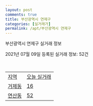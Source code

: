 ```yaml
---
layout: post
comments: true
title: 부산광역시 연제구
categories: [실거래가]
permalink: /apt/부산광역시 연제구
---
```


부산광역시 연제구 실거래 정보

2021년 07월 09일 등록된 실거래 정보: 52건

<script type="text/javascript">
  google.charts.load('current', {'packages':['corechart']});
  google.charts.setOnLoadCallback(drawChart);

  function drawChart() {
    var data = google.visualization.arrayToDataTable([['거래일', '매매', '전월세', '전매'], ['20-07', 256, 195, 13], ['20-08', 348, 221, 29], ['20-09', 386, 237, 8], ['20-10', 782, 294, 22], ['20-11', 711, 299, 35], ['20-12', 205, 246, 38], ['21-01', 183, 253, 8], ['21-02', 151, 247, 12], ['21-03', 249, 237, 16], ['21-04', 193, 191, 408], ['21-05', 324, 171, 93], ['21-06', 150, 134, 3], ['21-07', 3, 8, 0]]);

    var options = {
      title: '최근 1년간 유형별 거래량 추이',
      legend: { position: 'bottom' }
    };

    var chart = new google.visualization.LineChart(document.getElementById('columnchart_material'));
    chart.draw(data, (options));
  }
</script>

<div id="columnchart_material" style="width: 95%; margin-left: -35px"></div>
<br>
<table class="sortable">
  <tr>
    <td><a href="#">지역</a></td>
    <td><a href="#">오늘 실거래</a></td>
  </tr>

  
  <tr class="item">
    <td><a href="부산광역시 연제구 거제동">거제동</a></td>
    <td><a href="부산광역시 연제구 거제동">16</a></td>
  </tr>
    

  <tr class="item">
    <td><a href="부산광역시 연제구 연산동">연산동</a></td>
    <td><a href="부산광역시 연제구 연산동">52</a></td>
  </tr>
    


</table>


    